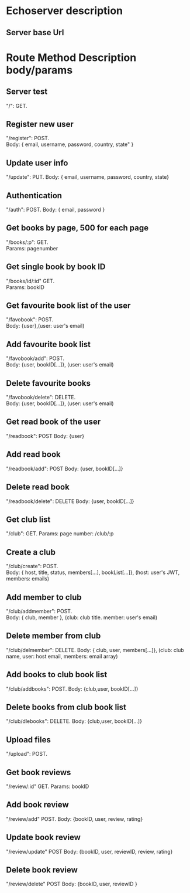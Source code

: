# Echoserver description

## Server base Url


# Route Method Description body/params

## Server test

"/": GET.

## Register new user

"/register": POST.  
Body: { email, username, password, country, state" }

## Update user info

"/update": PUT.
Body: { email, username, password, country, state}

## Authentication

"/auth": POST.
Body: { email, password }

## Get books by page, 500 for each page

"/books/:p": GET.  
Params: pagenumber

## Get single book by book ID

"/books/id/:id" GET.  
Params: bookID

## Get favourite book list of the user

"/favobook": POST.  
Body: {user},(user: user's email)

## Add favourite book list

"/favobook/add": POST.  
Body: {user, bookID[...]}, (user: user's email)

## Delete favourite books

"/favobook/delete": DELETE.  
Body: {user, bookID[...]}, (user: user's email)

## Get read book of the user

"/readbook": POST
Body: {user}

## Add read book

"/readbook/add": POST
Body: {user, bookID[...]}

## Delete read book

"/readbook/delete": DELETE
Body: {user, bookID[...]}

## Get club list

"/club": GET.
Params: page number: /club/:p

## Create a club

"/club/create": POST.  
Body: { host, title, status, members[...], bookList[...]}, (host: user's JWT, members: emails)

## Add member to club

"/club/addmember": POST.  
Body: { club, member }, (club: club title. member: user's email)

## Delete member from club

"/club/delmember": DELETE.
Body: { club, user, members[...]}, (club: club name, user: host email, members: email array)

## Add books to club book list

"/club/addbooks": POST.
Body: {club,user, bookID[...]}

## Delete books from club book list

"/club/dlebooks": DELETE.
Body: {club,user, bookID[...]}

## Upload files

"/upload": POST.

## Get book reviews

"/review/:id" GET.
Params: bookID

## Add book review

"/review/add" POST.
Body: {bookID, user, review, rating}

## Update book review

"/review/update" POST
Body: {bookID, user, reviewID, review, rating}

## Delete book review

"/review/delete" POST
Body: {bookID, user, reviewID }
